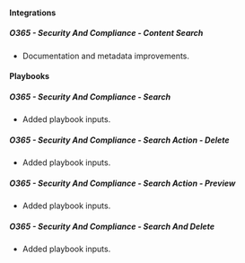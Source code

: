 #### Integrations
##### O365 - Security And Compliance - Content Search
- Documentation and metadata improvements.

#### Playbooks
##### O365 - Security And Compliance - Search
- Added playbook inputs.

##### O365 - Security And Compliance - Search Action - Delete
- Added playbook inputs.

##### O365 - Security And Compliance - Search Action - Preview
- Added playbook inputs.

##### O365 - Security And Compliance - Search And Delete
- Added playbook inputs.
